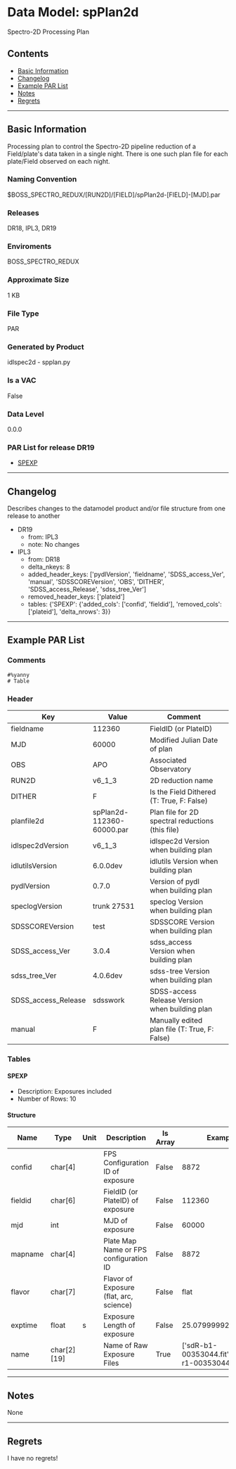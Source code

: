 # Data Model: spPlan2d


Spectro-2D Processing Plan


## Contents
- [Basic Information](#basic-information)
- [Changelog](#changelog)
- [Example PAR List](#example-par-list)
- [Notes](#notes)
- [Regrets](#regrets)
---

## Basic Information
Processing plan to control the Spectro-2D pipeline reduction of a Field/plate's data taken in a single night. There is one such plan file for each plate/Field observed on each night.

### Naming Convention
$BOSS_SPECTRO_REDUX/[RUN2D]/[FIELD]/spPlan2d-[FIELD]-[MJD].par

### Releases
DR18, IPL3, DR19

### Enviroments
BOSS_SPECTRO_REDUX

### Approximate Size
1 KB

### File Type
PAR

### Generated by Product
idlspec2d - spplan.py

### Is a VAC
False

### Data Level
0.0.0

### PAR List for release DR19
  - [SPEXP](#SPEXP)

---

## Changelog
Describes changes to the datamodel product and/or file structure from one release to another
 - DR19
   - from: IPL3
   - note: No changes
 - IPL3
   - from: DR18
   - delta_nkeys: 8
   - added_header_keys: ['pydlVersion', 'fieldname', 'SDSS_access_Ver', 'manual', 'SDSSCOREVersion', 'OBS', 'DITHER', 'SDSS_access_Release', 'sdss_tree_Ver']
   - removed_header_keys: ['plateid']
   - tables: {'SPEXP': {'added_cols': ['confid', 'fieldid'], 'removed_cols': ['plateid'], 'delta_nrows': 3}}

---
## Example PAR List
### Comments
```
#%yanny
# Table
```

### Header

Key | Value | Comment | |
| --- | --- | --- | --- |
| fieldname | 112360 | FieldID (or PlateID) |
| MJD | 60000 | Modified Julian Date of plan |
| OBS | APO | Associated Observatory |
| RUN2D | v6_1_3 | 2D reduction name |
| DITHER | F | Is the Field Dithered (T: True, F: False) |
| planfile2d | spPlan2d-112360-60000.par | Plan file for 2D spectral reductions (this file) |
| idlspec2dVersion | v6_1_3 | idlspec2d Version when building plan |
| idlutilsVersion | 6.0.0dev | idlutils Version when building plan |
| pydlVersion | 0.7.0 | Version of pydl when building plan |
| speclogVersion | trunk 27531 | speclog Version when building plan |
| SDSSCOREVersion | test | SDSSCORE Version when building plan |
| SDSS_access_Ver | 3.0.4 | sdss_access Version when building plan |
| sdss_tree_Ver | 4.0.6dev | sdss-tree Version when building plan |
| SDSS_access_Release | sdsswork | SDSS-access Release Version when building plan |
| manual | F | Manually edited plan file (T: True, F: False) |


### Tables


#### SPEXP
- Description: Exposures included
- Number of Rows: 10

#### Structure
Name | Type | Unit | Description | Is Array | Example |
| --- | --- | --- | --- | --- | --- |
 | confid | char[4] |  | FPS Configuration ID of exposure | False | 8872 |
 | fieldid | char[6] |  | FieldID (or PlateID) of exposure | False | 112360 |
 | mjd | int |  | MJD of exposure | False | 60000 |
 | mapname | char[4] |  | Plate Map Name or FPS configuration ID | False | 8872 |
 | flavor | char[7] |  | Flavor of Exposure (flat, arc, science) | False | flat |
 | exptime | float | s | Exposure Length of exposure | False | 25.079999923706055 |
 | name | char[2][19] |  | Name of Raw Exposure Files | True | ['sdR-b1-00353044.fit', 'sdR-r1-00353044.fit'] |


---
## Notes
None

---
## Regrets
I have no regrets!